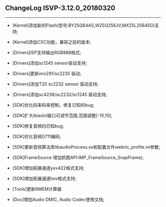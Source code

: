 ## ChangeLog ISVP-3.12.0_20180320
----------

* [Kernel]添加新的Flash(型号:BY25Q64AS,W25Q256JV,MX25L25645G)支持;
* [Kernel]添加CSC功能，兼容之前的版本;

* [Drivers]ISP支持输出RGB888格式;
* [Drivers]添加sc1245 sensor驱动支持;
* [Drivers]更新imx291/sc2235 驱动;
* [Drivers]添加T20 sc2232 sensor 驱动支持;
* [Drivers]添加sc4236/sc2232/sc1245 驱动支持;

* [SDK]优化码率码率控制，修复已知的bug;
* [SDK]扩大ibiaslvl接口可调节范围,范围调整[-10,10];
* [SDK]修复音频的已知bug;
* [SDK]优化音频G711编码;
* [SDK]更新音频算法库libaudioProcess.so和配置文件webrtc_profile.ini参数;
* [SDK]FrameSource 增加抓图API:IMP_FrameSource_SnapFrame);
* [SDK]增加拓展通道yuv422格式支持;
* [SDK]增加拓展通道hsv格式支持;

* [Tools]更新RMEM计算器

* [Doc]增加Audio DMIC, Audio Codec使用文档; 

